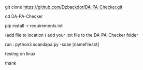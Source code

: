 git clone https://github.com/Dzbackdor/DA-PA-Checker.git

cd DA-PA-Checker

pip install -r requirements.txt

(add file to location )
add your .txt file to the DA-PA-Checker folder

run :
python3 scandapa.py -scan [namefile.txt]

testing on linux

thank
